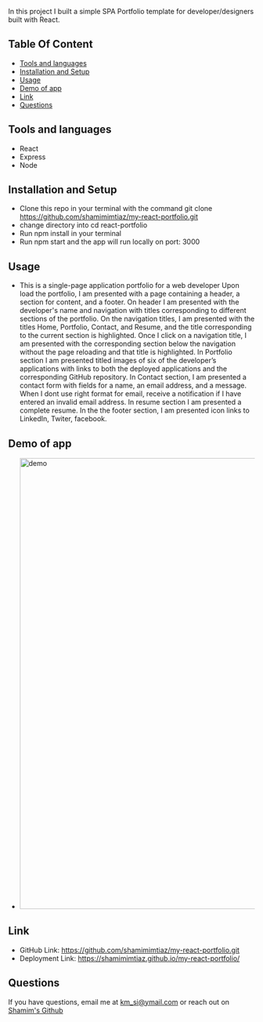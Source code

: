 
In this project I built a simple SPA Portfolio template for developer/designers built with React. 

## Table Of Content
* [Tools and languages](#tools-and-languages)
* [Installation and Setup](#installation-and-setup)
* [Usage](#usage)
* [Demo of app](#demo-of-app)
* [Link](#link)
* [Questions](#questions)


## Tools and languages
* React 
* Express
* Node

## Installation and Setup
 * Clone this repo in your terminal with the command git clone https://github.com/shamimimtiaz/my-react-portfolio.git
 * change directory into cd react-portfolio
 * Run npm install in your terminal
 * Run npm start and the app will run locally on port: 3000

 
 ## Usage
 * This is a single-page application portfolio for a web developer
Upon load the portfolio, I am presented with a page containing a header, a section for content, and a footer.
On header I am presented with the developer's name and navigation with titles corresponding to different sections of the portfolio.
On the navigation titles, I am presented with the titles Home, Portfolio, Contact, and Resume, and the title corresponding to the current section is highlighted.
Once I click on a navigation title, I am presented with the corresponding section below the navigation without the page reloading and that title is highlighted.
In Portfolio section I am presented titled images of six of the developer’s applications with links to both the deployed applications and the corresponding GitHub repository.
In Contact section, I am presented a contact form with fields for a name, an email address, and a message.
When I dont use right format for email, receive a notification if I have entered an invalid email address.
In resume section I am presented a complete resume.
In the the footer section, I am presented  icon links to LinkedIn, Twiter, facebook.  

 ## Demo of app
 * <img width="920" alt="demo" src="https://user-images.githubusercontent.com/75001492/116003724-299d8580-a5cd-11eb-911e-8a2c1af9465c.PNG">


## Link
* GitHub Link: https://github.com/shamimimtiaz/my-react-portfolio.git
* Deployment Link: https://shamimimtiaz.github.io/my-react-portfolio/

## Questions
If you have questions, email me at km_si@ymail.com or reach out on <a href="https://github.com/shamimimtiaz" target="_blank">Shamim's Github</a>